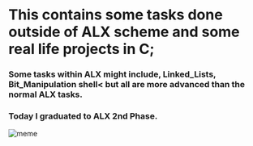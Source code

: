 # This contains some tasks done outside of ALX scheme and some real life projects in C; 
### Some tasks within ALX might include, Linked_Lists, Bit_Manipulation shell< but all are more advanced than the normal ALX tasks.

### Today I graduated to ALX 2nd Phase.

![meme](https://pythondex.com/wp-content/uploads/2022/02/python-meme-8-1024x1024.webp?ezimgfmt=rs:352x352/rscb1/ng:webp/ngcb1)
